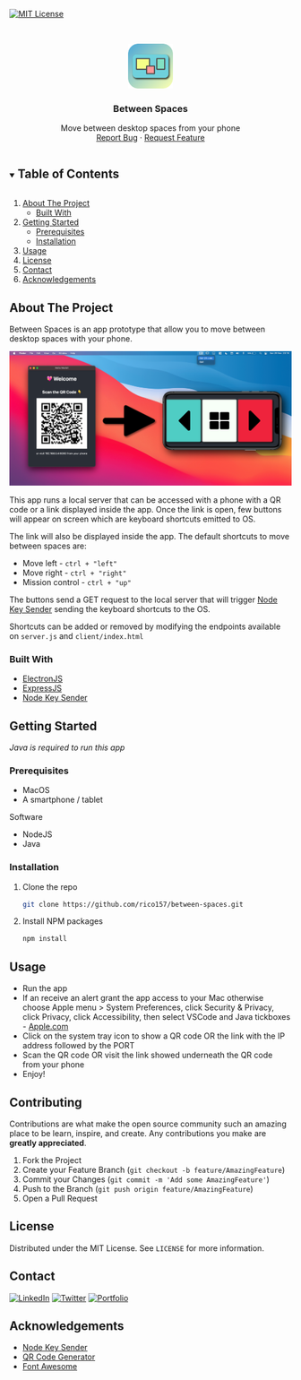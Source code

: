 <!--
*** Thanks for checking out the Best-README-Template. If you have a suggestion
*** that would make this better, please fork the repo and create a pull request
*** or simply open an issue with the tag "enhancement".
*** Thanks again! Now go create something AMAZING! :D
***
***
***
*** To avoid retyping too much info. Do a search and replace for the following:
*** rico157, between-spaces, riccardo_cogoni, cogonir@live.com, Between Spaces, Move between desktop spaces from your phone
-->



<!-- PROJECT SHIELDS -->
<!--
*** I'm using markdown "reference style" links for readability.
*** Reference links are enclosed in brackets [ ] instead of parentheses ( ).
*** See the bottom of this document for the declaration of the reference variables
*** for contributors-url, forks-url, etc. This is an optional, concise syntax you may use.
*** https://www.markdownguide.org/basic-syntax/#reference-style-links
-->
[![MIT License][license-shield]][license-url]




<!-- PROJECT LOGO -->
<br />
<p align="center">
  <a href="https://github.com/rico157/between-spaces">
    <img src="https://github.com/rico157/between-spaces/blob/main/examples/icon.png" alt="Logo" width="80" height="80">
  </a>

  <h3 align="center">Between Spaces</h3>

  <p align="center">
    Move between desktop spaces from your phone
    <br />
    <!-- <a href="https://github.com/rico157/between-spaces">View Demo</a> -->
    <!-- · -->
    <a href="https://github.com/rico157/between-spaces/issues">Report Bug</a>
    ·
    <a href="https://github.com/rico157/between-spaces/issues">Request Feature</a>
  </p>
</p>



<!-- TABLE OF CONTENTS -->
<details open="open">
  <summary><h2 style="display: inline-block">Table of Contents</h2></summary>
  <ol>
    <li>
      <a href="#about-the-project">About The Project</a>
      <ul>
        <li><a href="#built-with">Built With</a></li>
      </ul>
    </li>
    <li>
      <a href="#getting-started">Getting Started</a>
      <ul>
        <li><a href="#prerequisites">Prerequisites</a></li>
        <li><a href="#installation">Installation</a></li>
      </ul>
    </li>
    <li><a href="#usage">Usage</a></li>
    <li><a href="#license">License</a></li>
    <li><a href="#contact">Contact</a></li>
    <li><a href="#acknowledgements">Acknowledgements</a></li>
  </ol>
</details>



<!-- ABOUT THE PROJECT -->
## About The Project

Between Spaces is an app prototype that allow you to move between desktop spaces with your phone.

![Between Spaces Screen Shot][product-screenshot]

This app runs a local server that can be accessed with a phone with a QR code or a link displayed inside the app.
Once the link is open, few buttons will appear on screen which are keyboard shortcuts emitted to OS. 

The link will also be displayed inside the app.
The default shortcuts to move between spaces are: 
* Move left - `ctrl + "left"` 
* Move right - `ctrl + "right"`
* Mission control - `ctrl + "up"` 

The buttons send a GET request to the local server that will trigger [Node Key Sender](https://www.npmjs.com/package/node-key-sender) sending the keyboard shortcuts to the OS. 

Shortcuts can be added or removed by modifying the endpoints available on `server.js` and `client/index.html`


### Built With

* [ElectronJS](https://www.electronjs.org/)
* [ExpressJS](https://expressjs.com/)
* [Node Key Sender](https://www.npmjs.com/package/node-key-sender)



<!-- GETTING STARTED -->
## Getting Started
*Java is required to run this app*





### Prerequisites

* MacOS
* A smartphone / tablet

Software

* NodeJS
* Java

### Installation

1. Clone the repo
   ```sh
   git clone https://github.com/rico157/between-spaces.git
   ```
2. Install NPM packages
   ```sh
   npm install
   ```



<!-- USAGE EXAMPLES -->
## Usage

* Run the app
* If an receive an alert grant the app access to your Mac otherwise choose Apple menu  > System Preferences, click Security & Privacy, click Privacy, click Accessibility, then select VSCode and Java tickboxes - [Apple.com](https://support.apple.com/en-gb/guide/mac-help/mh43185/mac)
* Click on the system tray icon to show a QR code OR the link with the IP address followed by the PORT
* Scan the QR code OR visit the link showed underneath the QR code from your phone
* Enjoy!


<!-- CONTRIBUTING -->
## Contributing

Contributions are what make the open source community such an amazing place to be learn, inspire, and create. Any contributions you make are **greatly appreciated**.

1. Fork the Project
2. Create your Feature Branch (`git checkout -b feature/AmazingFeature`)
3. Commit your Changes (`git commit -m 'Add some AmazingFeature'`)
4. Push to the Branch (`git push origin feature/AmazingFeature`)
5. Open a Pull Request



<!-- LICENSE -->
## License

Distributed under the MIT License. See `LICENSE` for more information.



<!-- CONTACT -->
## Contact
[![LinkedIn][linkedin-shield]][linkedin-url]
[![Twitter][twitter-shield]][twitter-url]
[![Portfolio][Portfolio-shield]][Portfolio-url]

<!-- 
Your Name - [@riccardo_cogoni](https://twitter.com/riccardo_cogoni) - cogonir@live.com
Project Link: [https://github.com/rico157/between-spaces](https://github.com/rico157/between-spaces) -->



<!-- ACKNOWLEDGEMENTS -->
## Acknowledgements

* [Node Key Sender](https://www.npmjs.com/package/node-key-sender)
* [QR Code Generator](https://www.npmjs.com/package/qrcode-generator)
* [Font Awesome](https://www.fontawesome.com)





<!-- MARKDOWN LINKS & IMAGES -->
<!-- https://www.markdownguide.org/basic-syntax/#reference-style-links -->

[license-shield]: https://img.shields.io/github/license/rico157/between-spaces.svg?style=for-the-badge
[license-url]: https://github.com/rico157/between-spaces/blob/main/LICENSE
[linkedin-shield]: https://img.shields.io/badge/-LinkedIn-black.svg?style=for-the-badge&logo=linkedin&colorB=555
[linkedin-url]: https://linkedin.com/in/riccardo-cogoni
[twitter-shield]: https://img.shields.io/badge/-twitter-black.svg?style=for-the-badge&logo=twitter&colorB=555
[twitter-url]: https://twitter.com/
[Portfolio-shield]: https://img.shields.io/badge/-Portfolio-blue?style=for-the-badge&colorB=555
[Portfolio-url]: https://rico157.github.io
[product-screenshot]: https://github.com/rico157/between-spaces/blob/main/examples/banner.png
